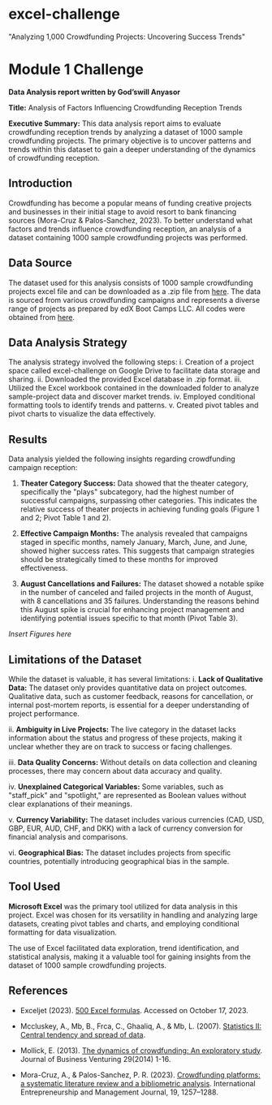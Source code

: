 # excel-challenge
"Analyzing 1,000 Crowdfunding Projects: Uncovering Success Trends"
# Module 1 Challenge

**Data Analysis report written by God’swill Anyasor**

**Title:** Analysis of Factors Influencing Crowdfunding Reception Trends

**Executive Summary:** This data analysis report aims to evaluate crowdfunding reception trends by analyzing a dataset of 1000 sample crowdfunding projects. The primary objective is to uncover patterns and trends within this dataset to gain a deeper understanding of the dynamics of crowdfunding reception.

## Introduction

Crowdfunding has become a popular means of funding creative projects and businesses in their initial stage to avoid resort to bank financing sources (Mora-Cruz & Palos-Sanchez, 2023). To better understand what factors and trends influence crowdfunding reception, an analysis of a dataset containing 1000 sample crowdfunding projects was performed.

## Data Source

The dataset used for this analysis consists of 1000 sample crowdfunding projects excel file and can be downloaded as a .zip file from [here](https://static.bc-edx.com/data/dl-1-2/m1/lms/starter/Starter_Code.zip). The data is sourced from various crowdfunding campaigns and represents a diverse range of projects as prepared by edX Boot Camps LLC. All codes were obtained from [here](https://exceljet.net/formulas).

## Data Analysis Strategy

The analysis strategy involved the following steps:
i. Creation of a project space called excel-challenge on Google Drive to facilitate data storage and sharing.
ii. Downloaded the provided Excel database in .zip format.
iii. Utilized the Excel workbook contained in the downloaded folder to analyze sample-project data and discover market trends.
iv. Employed conditional formatting tools to identify trends and patterns.
v. Created pivot tables and pivot charts to visualize the data effectively.

## Results

Data analysis yielded the following insights regarding crowdfunding campaign reception:

1. **Theater Category Success:** Data showed that the theater category, specifically the "plays" subcategory, had the highest number of successful campaigns, surpassing other categories. This indicates the relative success of theater projects in achieving funding goals (Figure 1 and 2; Pivot Table 1 and 2).

2. **Effective Campaign Months:** The analysis revealed that campaigns staged in specific months, namely January, March, June, and June, showed higher success rates. This suggests that campaign strategies should be strategically timed to these months for improved effectiveness.

3. **August Cancellations and Failures:** The dataset showed a notable spike in the number of canceled and failed projects in the month of August, with 8 cancellations and 35 failures. Understanding the reasons behind this August spike is crucial for enhancing project management and identifying potential issues specific to that month (Pivot Table 3).

*Insert Figures here*

## Limitations of the Dataset

While the dataset is valuable, it has several limitations:
i. **Lack of Qualitative Data:** The dataset only provides quantitative data on project outcomes. Qualitative data, such as customer feedback, reasons for cancellation, or internal post-mortem reports, is essential for a deeper understanding of project performance.

ii. **Ambiguity in Live Projects:** The live category in the dataset lacks information about the status and progress of these projects, making it unclear whether they are on track to success or facing challenges.

iii. **Data Quality Concerns:** Without details on data collection and cleaning processes, there may concern about data accuracy and quality.

iv. **Unexplained Categorical Variables:** Some variables, such as "staff_pick" and "spotlight," are represented as Boolean values without clear explanations of their meanings.

v. **Currency Variability:** The dataset includes various currencies (CAD, USD, GBP, EUR, AUD, CHF, and DKK) with a lack of currency conversion for financial analysis and comparisons.

vi. **Geographical Bias:** The dataset includes projects from specific countries, potentially introducing geographical bias in the sample.

## Tool Used

**Microsoft Excel** was the primary tool utilized for data analysis in this project. Excel was chosen for its versatility in handling and analyzing large datasets, creating pivot tables and charts, and employing conditional formatting for data visualization.

The use of Excel facilitated data exploration, trend identification, and statistical analysis, making it a valuable tool for gaining insights from the dataset of 1000 sample crowdfunding projects.

## References

- Exceljet (2023). [500 Excel formulas](https://exceljet.net/formulas). Accessed on October 17, 2023.

- Mccluskey, A., Mb, B., Frca, C., Ghaaliq, A., & Mb, L. (2007). [Statistics II: Central tendency and spread of data](https://doi.org/10.1093/bjaceaccp/mkm020).

- Mollick, E. (2013). [The dynamics of crowdfunding: An exploratory study](https://doi.org/10.1016/j.jbusvent.2013.06.005). Journal of Business Venturing 29(2014) 1-16.

- Mora-Cruz, A., & Palos-Sanchez, P. R. (2023). [Crowdfunding platforms: a systematic literature review and a bibliometric analysis](https://doi.org/10.1007/s11365-023-00856-3). International Entrepreneurship and Management Journal, 19, 1257–1288.
